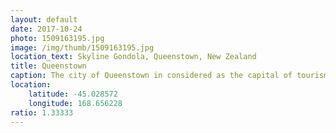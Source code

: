 ```yaml
---
layout: default
date: 2017-10-24
photo: 1509163195.jpg
image: /img/thumb/1509163195.jpg
location_text: Skyline Gondola, Queenstown, New Zealand
title: Queenstown
caption: The city of Queenstown in considered as the capital of tourism in New Zealand. Everything you would like to do, you can do it there. From sky diving to cruising on boat, it's all possible! Plus the surroundings are gorgeous with all the moutains and the lake.
location:
    latitude: -45.028572
    longitude: 168.656228
ratio: 1.33333
---
```

